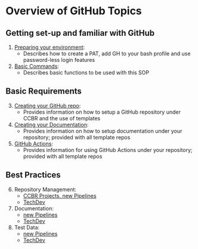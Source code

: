 # Overview of GitHub Topics
## Getting set-up and familiar with GitHub
1. [Preparing your environment](https://ccbr.github.io/HowTos/GitHub/howto_setup/):
    - Describes how to create a PAT, add GH to your bash profile and use password-less login features
2. [Basic Commands](https://ccbr.github.io/HowTos/GitHub/howto_functions/):
    - Describes basic functions to be used with this SOP

## Basic Requirements
3. [Creating your GitHub repo](https://ccbr.github.io/HowTos/GitHub/setup_repo/):
    - Provides information on how to setup a GitHub repository under CCBR and the use of templates
4. [Creating your Documentation](https://ccbr.github.io/HowTos/GitHub/setup_docs):
    - Provides information on how to setup documentation under your repository; provided with all template repos
5. [GitHub Actions](https://ccbr.github.io/HowTos/GitHub/sop_actions/):
    - Provides information for using GitHub Actions under your repository; provided with all template repos

## Best Practices
6. Repository Management:
    - [CCBR Projects, new Pipelines](https://ccbr.github.io/HowTos/GitHub/sop_repo_projpipes/)
    - [TechDev](https://ccbr.github.io/HowTos/GitHub/sop_repo_techdev/)
7. Documentation:
    - [new Pipelines](https://ccbr.github.io/HowTos/GitHub/sop_doc_projpipes/)
    - [TechDev](https://ccbr.github.io/HowTos/GitHub/sop_doc_techdev/)
8. Test Data:
    - [new Pipelines](https://ccbr.github.io/HowTos/GitHub/sop_testdata_projpipes/)
    - [TechDev](https://ccbr.github.io/HowTos/GitHub/sop_testdata_techdev/)